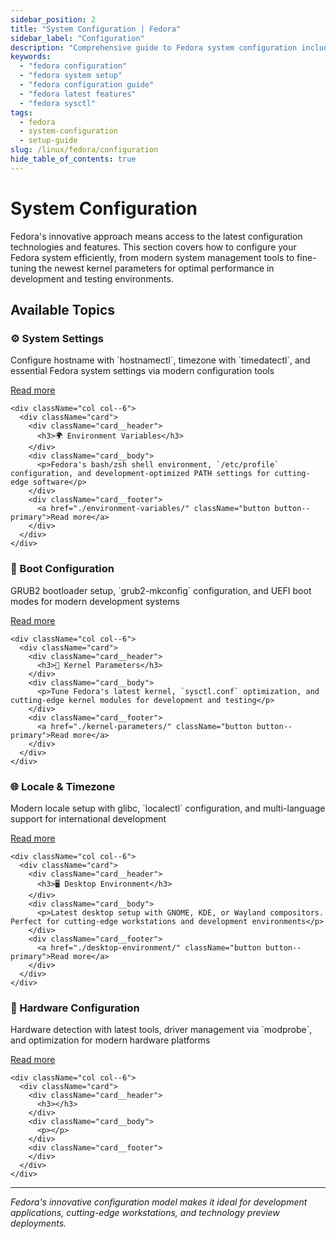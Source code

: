 ```yaml
---
sidebar_position: 2
title: "System Configuration | Fedora"
sidebar_label: "Configuration"
description: "Comprehensive guide to Fedora system configuration including system settings, environment variables, boot configuration, and hardware setup."
keywords:
  - "fedora configuration"
  - "fedora system setup"
  - "fedora configuration guide"
  - "fedora latest features"
  - "fedora sysctl"
tags:
  - fedora
  - system-configuration
  - setup-guide
slug: /linux/fedora/configuration
hide_table_of_contents: true
---
```


# System Configuration

Fedora's innovative approach means access to the latest configuration technologies and features. This section covers how to configure your Fedora system efficiently, from modern system management tools to fine-tuning the newest kernel parameters for optimal performance in development and testing environments.

## Available Topics

<div className="container">
  <div className="row">
    <div className="col col--6">
      <div className="card">
        <div className="card__header">
          <h3>⚙️ System Settings</h3>
        </div>
        <div className="card__body">
          <p>Configure hostname with `hostnamectl`, timezone with `timedatectl`, and essential Fedora system settings via modern configuration tools</p>
        </div>
        <div className="card__footer">
          <a href="./system-settings/" className="button button--primary">Read more</a>
        </div>
      </div>
    </div>
    
    <div className="col col--6">
      <div className="card">
        <div className="card__header">
          <h3>🌍 Environment Variables</h3>
        </div>
        <div className="card__body">
          <p>Fedora's bash/zsh shell environment, `/etc/profile` configuration, and development-optimized PATH settings for cutting-edge software</p>
        </div>
        <div className="card__footer">
          <a href="./environment-variables/" className="button button--primary">Read more</a>
        </div>
      </div>
    </div>
  </div>

  <div className="row">
    <div className="col col--6">
      <div className="card">
        <div className="card__header">
          <h3>🚀 Boot Configuration</h3>
        </div>
        <div className="card__body">
          <p>GRUB2 bootloader setup, `grub2-mkconfig` configuration, and UEFI boot modes for modern development systems</p>
        </div>
        <div className="card__footer">
          <a href="./boot-configuration/" className="button button--primary">Read more</a>
        </div>
      </div>
    </div>
    
    <div className="col col--6">
      <div className="card">
        <div className="card__header">
          <h3>🔧 Kernel Parameters</h3>
        </div>
        <div className="card__body">
          <p>Tune Fedora's latest kernel, `sysctl.conf` optimization, and cutting-edge kernel modules for development and testing</p>
        </div>
        <div className="card__footer">
          <a href="./kernel-parameters/" className="button button--primary">Read more</a>
        </div>
      </div>
    </div>
  </div>

  <div className="row">
    <div className="col col--6">
      <div className="card">
        <div className="card__header">
          <h3>🌐 Locale & Timezone</h3>
        </div>
        <div className="card__body">
          <p>Modern locale setup with glibc, `localectl` configuration, and multi-language support for international development</p>
        </div>
        <div className="card__footer">
          <a href="./locale-timezone/" className="button button--primary">Read more</a>
        </div>
      </div>
    </div>
    
    <div className="col col--6">
      <div className="card">
        <div className="card__header">
          <h3>🖥️ Desktop Environment</h3>
        </div>
        <div className="card__body">
          <p>Latest desktop setup with GNOME, KDE, or Wayland compositors. Perfect for cutting-edge workstations and development environments</p>
        </div>
        <div className="card__footer">
          <a href="./desktop-environment/" className="button button--primary">Read more</a>
        </div>
      </div>
    </div>
  </div>

  <div className="row">
    <div className="col col--6">
      <div className="card">
        <div className="card__header">
          <h3>🔌 Hardware Configuration</h3>
        </div>
        <div className="card__body">
          <p>Hardware detection with latest tools, driver management via `modprobe`, and optimization for modern hardware platforms</p>
        </div>
        <div className="card__footer">
          <a href="./hardware-configuration/" className="button button--primary">Read more</a>
        </div>
      </div>
    </div>
    
    <div className="col col--6">
      <div className="card">
        <div className="card__header">
          <h3></h3>
        </div>
        <div className="card__body">
          <p></p>
        </div>
        <div className="card__footer">
        </div>
      </div>
    </div>
  </div>
</div>

---

*Fedora's innovative configuration model makes it ideal for development applications, cutting-edge workstations, and technology preview deployments.*